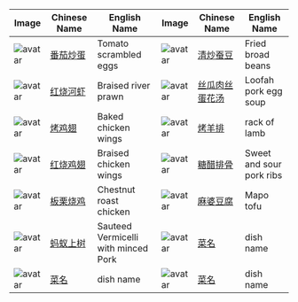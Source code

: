 | Image | Chinese Name | English Name | Image | Chinese Name | English Name |
| ------ | ------ | ------ | ------ | ------ | ------ |
| ![avatar](https://github.com/hzhou81/ChineseCooking/blob/master/images/%E7%95%AA%E8%8C%84%E7%82%92%E8%9B%8B8.jpg) | [番茄炒蛋](https://github.com/hzhou81/ChineseCooking/blob/master/%E7%95%AA%E8%8C%84%E7%82%92%E8%9B%8B.md) | Tomato scrambled eggs | ![avatar](https://github.com/hzhou81/ChineseCooking/blob/master/images/%E6%B8%85%E7%82%92%E8%9A%95%E8%B1%861.jpg) | [清炒蚕豆](https://github.com/hzhou81/ChineseCooking/blob/master/%E6%B8%85%E7%82%92%E8%9A%95%E8%B1%86.md) | Fried broad beans |
| ![avatar](https://github.com/hzhou81/ChineseCooking/blob/master/images/%E7%BA%A2%E7%83%A7%E6%B2%B3%E8%99%BE1.jpg) | [红烧河虾](https://github.com/hzhou81/ChineseCooking/blob/master/%E7%BA%A2%E7%83%A7%E6%B2%B3%E8%99%BE.md) | Braised river prawn | ![avatar](https://github.com/hzhou81/ChineseCooking/blob/master/images/%E4%B8%9D%E7%93%9C%E8%82%89%E4%B8%9D%E8%9B%8B%E8%8A%B1%E6%B1%A41.jpg) | [丝瓜肉丝蛋花汤](https://github.com/hzhou81/ChineseCooking/blob/master/%E4%B8%9D%E7%93%9C%E8%82%89%E4%B8%9D%E8%9B%8B%E8%8A%B1%E6%B1%A4.md) | Loofah pork egg soup |
| ![avatar](https://github.com/hzhou81/ChineseCooking/blob/master/images/%E7%83%A4%E9%B8%A1%E7%BF%851.jpg) | [烤鸡翅](https://github.com/hzhou81/ChineseCooking/blob/master/%E7%83%A4%E9%B8%A1%E7%BF%85.md) | Baked chicken wings | ![avatar](https://github.com/hzhou81/ChineseCooking/blob/master/images/%E7%83%A4%E7%BE%8A%E6%8E%921.jpg) | [烤羊排](https://github.com/hzhou81/ChineseCooking/blob/master/%E7%83%A4%E7%BE%8A%E6%8E%92.md) | rack of lamb |
| ![avatar](https://github.com/hzhou81/ChineseCooking/blob/master/images/%E7%BA%A2%E7%83%A7%E9%B8%A1%E7%BF%851.JPG) | [红烧鸡翅](https://github.com/hzhou81/ChineseCooking/blob/master/%E7%BA%A2%E7%83%A7%E9%B8%A1%E7%BF%85.md) | Braised chicken wings | ![avatar](https://github.com/hzhou81/ChineseCooking/blob/master/images/%E7%B3%96%E9%86%8B%E6%8E%92%E9%AA%A8.jpg) | [糖醋排骨](https://github.com/hzhou81/ChineseCooking/blob/master/%E7%B3%96%E9%86%8B%E6%8E%92%E9%AA%A8.md) | Sweet and sour pork ribs |
| ![avatar](https://github.com/hzhou81/ChineseCooking/blob/master/images/%E6%9D%BF%E6%A0%97%E7%83%A7%E9%B8%A1.jpg) | [板栗烧鸡](https://github.com/hzhou81/ChineseCooking/blob/master/%E6%9D%BF%E6%A0%97%E7%83%A7%E9%B8%A1.md) | Chestnut roast chicken | ![avatar](https://github.com/hzhou81/ChineseCooking/blob/master/images/%E9%BA%BB%E5%A9%86%E8%B1%86%E8%85%90.jpg) | [麻婆豆腐](https://github.com/hzhou81/ChineseCooking/blob/master/%E9%BA%BB%E5%A9%86%E8%B1%86%E8%85%90.md) | Mapo tofu |
| ![avatar](https://github.com/hzhou81/ChineseCooking/blob/master/images/%E8%9A%82%E8%9A%81%E4%B8%8A%E6%A0%91.jpg) | [蚂蚁上树](https://github.com/hzhou81/ChineseCooking/blob/master/%E8%9A%82%E8%9A%81%E4%B8%8A%E6%A0%91.md) | Sauteed Vermicelli with minced Pork | ![avatar](.jpg) | [菜名](.md) | dish name |
| ![avatar](.jpg) | [菜名](.md) | dish name | ![avatar](.jpg) | [菜名](.md) | dish name |